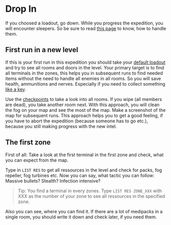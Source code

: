 # Drop In

If you choosed a loadout, go down. While you progress the expedition, you will encounter sleepers. So be sure to read [this page](tactics/Encounter.html) to know, how to handle them.

## First run in a new level

If this is your first run in this expedition you should take your [default loadout](/tactics/BeforeDrop.html#loadout) and try to see all rooms and doors in the level. Your primary target is to find all terminals in the zones, this helps you in subsequent runs to find needed items without the need to handle all enemies in all rooms. So you will save health, ammunitions and nerves. Especially if you need to collect something [like a key](tasks.html#task-collect-key).

Use the [checkpoints](https://gtfo.fandom.com/wiki/Checkpoint)  to take a look into all rooms. If you wipe (all members are dead), you take another room next. With this approach, you will clean the fog on your map and see the most of the map. Make a screenshot of the map for subsequent runs. This approach helps you to get a good feeling, if you have to abort the expedition (because someone has to go etc.), because you still making progress with the new intel.

## The first zone

First of all: Take a look at the first terminal in the first zone and check, what you can expect from the map. 

Type in `LIST RES` to get all ressources in the level and check for packs, fog repeller, fog turbines etc.
Now you can say, what tactic you can follow: Massive bullets? Stealth? Infection intensive?

> Tip: You find a terminal in every zones. Type `LIST RES ZONE_XXX` with XXX as the number of your zone to see all ressources in the specified zone.

Also you can see, where you can find it. If there are a lot of medipacks in a single room, you should write it down and check later, if you need them.
